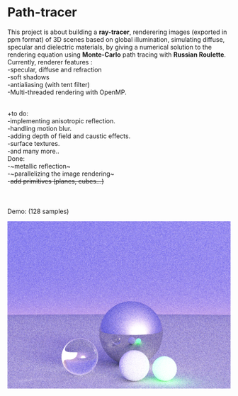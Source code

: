 # Path-tracer
This project is about building a **ray-tracer**, renderering images (exported in ppm format) of 3D scenes based on global illumination, simulating diffuse, specular and dielectric materials, by giving a numerical solution to the rendering equation using **Monte-Carlo** path tracing with **Russian Roulette**.
<br/>Currently, renderer features :<br/>
-specular, diffuse and refraction<br/>
-soft shadows<br/>
-antialiasing (with tent filter)<br/>
-Multi-threaded rendering with OpenMP.<br/><br/>

+to do:<br/>
-implementing anisotropic reflection.<br/>
-handling motion blur.<br/>
-adding depth of field and caustic effects.<br/>
-surface textures.<br/>
-and many more..<br/>
Done:<br/>
-~metallic reflection~<br/>
-~parallelizing the image rendering~<br/>
-~~add primitives (planes, cubes...)~~<br/>
<br/>
<br/>
<br/>Demo: (128 samples) <br/>

![alt text](https://github.com/Yass-g/Path-tracer/blob/master/RayTrace/exple/01_spheres_128samples.png)










